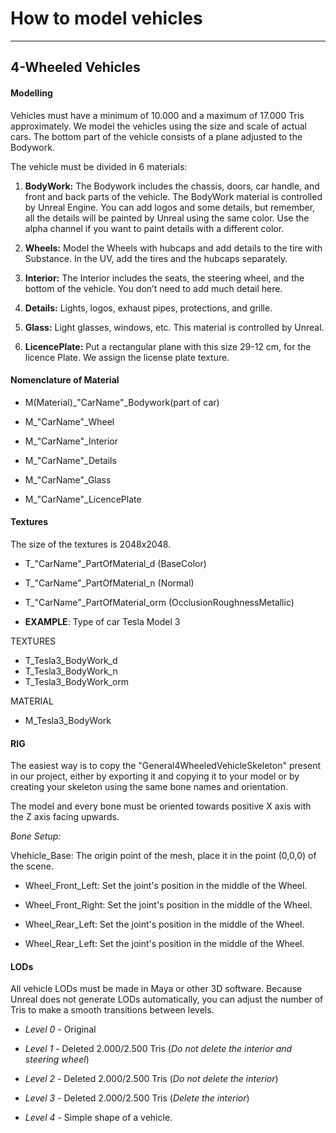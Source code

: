 # How to model vehicles

------------
## 4-Wheeled Vehicles

#### Modelling

Vehicles must have a minimum of 10.000 and a maximum of 17.000 Tris
approximately. We model the vehicles using the size and scale of actual cars.
The bottom part of the vehicle consists of a plane adjusted to the Bodywork.

The vehicle must be divided in 6 materials:

  1. **BodyWork:**
    The Bodywork includes the chassis, doors, car handle, and front and back
    parts of the vehicle. The BodyWork material is controlled by Unreal Engine.
    You can add logos and some details, but remember, all the details will be
    painted by Unreal using the same color. Use the alpha channel if you want to
    paint details with a different color.

  2. **Wheels:**
    Model the Wheels with hubcaps and add details to the tire with Substance. In
    the UV, add the tires and the hubcaps separately.

  3. **Interior:**
    The Interior includes the seats, the steering wheel, and the bottom of the
    vehicle. You don’t need to add much detail here.

  4. **Details:**
    Lights, logos, exhaust pipes, protections, and grille.

  5. **Glass:**
    Light glasses, windows, etc. This material is controlled by Unreal.

  6. **LicencePlate:**
    Put a rectangular plane with this size 29-12 cm, for the licence Plate. 
    We assign the license plate texture.

#### Nomenclature of Material

* M(Material)_"CarName"_Bodywork(part of car)

* M_"CarName"_Wheel

* M_"CarName"_Interior

* M_"CarName"_Details

* M_"CarName"_Glass

* M_"CarName"_LicencePlate

#### Textures

The size of the textures is 2048x2048.

* T_"CarName"_PartOfMaterial_d (BaseColor)

* T_"CarName"_PartOfMaterial_n (Normal)

* T_"CarName"_PartOfMaterial_orm (OcclusionRoughnessMetallic)

* **EXAMPLE**:
Type of car Tesla Model 3

TEXTURES
* T_Tesla3_BodyWork_d
* T_Tesla3_BodyWork_n
* T_Tesla3_BodyWork_orm

MATERIAL
* M_Tesla3_BodyWork

#### RIG

The easiest way is to copy the "General4WheeledVehicleSkeleton" present in our project,
either by exporting it and copying it to your model or by creating your skeleton
using the same bone names and orientation.

The model and every bone must be oriented towards positive X axis with the Z
axis facing upwards.

_Bone Setup:_

Vhehicle_Base: The origin point of the mesh, place it in the point (0,0,0) of the scene.

* Wheel_Front_Left: Set the joint's position in the middle of the Wheel.

* Wheel_Front_Right: Set the joint's position in the middle of the Wheel.

* Wheel_Rear_Left: Set the joint's position in the middle of the Wheel.

* Wheel_Rear_Left: Set the joint's position in the middle of the Wheel.

#### LODs

All vehicle LODs must be made in Maya or other 3D software. Because Unreal does
not generate LODs automatically, you can adjust the number of Tris to make a
smooth transitions between levels.

* _Level 0_ - Original

* _Level 1_ - Deleted 2.000/2.500 Tris (_Do not delete the interior and steering wheel_)

* _Level 2_ - Deleted 2.000/2.500 Tris (_Do not delete the interior_)

* _Level 3_ - Deleted 2.000/2.500 Tris (_Delete the interior_)

* _Level 4_ - Simple shape of a vehicle.
